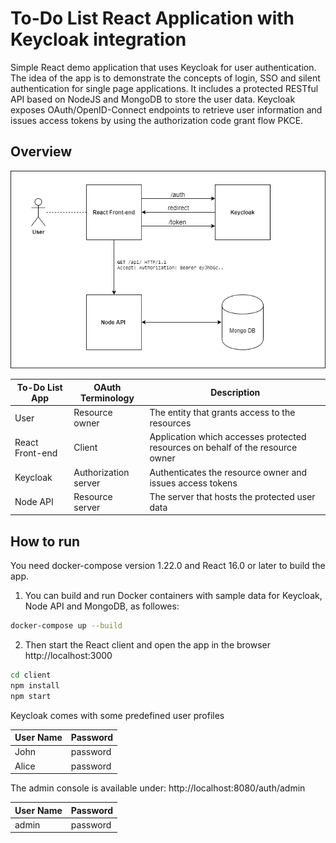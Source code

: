 # To-Do List React Application with Keycloak integration

Simple React demo application that uses Keycloak for user authentication. The idea of the app is to demonstrate the concepts of login, SSO and silent authentication for single page applications. It includes a protected RESTful API based on NodeJS and MongoDB to store the user data. Keycloak exposes OAuth/OpenID-Connect endpoints to retrieve user information and issues access tokens by using the authorization code grant flow PKCE.

## Overview
![alt text](doc/Diagram.png)


| To-Do List App  | OAuth Terminology    | Description                                                                    |
|-----------------|----------------------|--------------------------------------------------------------------------------|
| User            | Resource owner       | The entity that grants access to the resources                                 |
| React Front-end | Client               | Application which accesses protected resources on behalf of the resource owner |
| Keycloak        | Authorization server | Authenticates the resource owner and issues access tokens                      |
| Node API        | Resource server      | The server that hosts the protected user data                                  |

## How to run
You need docker-compose version 1.22.0 and React 16.0 or later to build the app.

1. You can build and run Docker containers with sample data for Keycloak, Node API and MongoDB, as followes:
```bash
docker-compose up --build
```

2. Then start the React client and open the app in the browser http://localhost:3000
```bash
cd client
npm install
npm start
```

Keycloak comes with some predefined user profiles

| User Name | Password |
|-----------|----------|
| John      | password |
| Alice     | password |

The admin console is available under: http://localhost:8080/auth/admin

| User Name | Password |
|-----------|----------|
| admin     | password |
